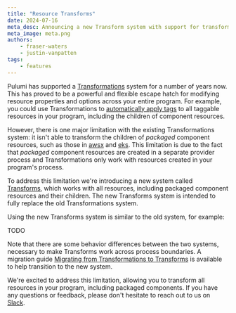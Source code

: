```yaml
---
title: "Resource Transforms"
date: 2024-07-16
meta_desc: Announcing a new Transform system with support for transforming child resources of packaged components.
meta_image: meta.png
authors:
    - fraser-waters
    - justin-vanpatten
tags:
    - features
---
```


Pulumi has supported a [Transformations](/docs/concepts/options/transformations) system for a number of years now. This has proved to be a powerful and flexible escape hatch for modifying resource properties and options across your entire program. For example, you could use Transformations to [automatically apply tags](/blog/automatically-enforcing-aws-resource-tagging-policies/#automatically-applying-tags) to all taggable resources in your program, including the children of component resources.

However, there is one major limitation with the existing Transformations system: it isn't able to transform the children of _packaged_ component resources, such as those in [awsx](/registry/packages/awsx) and [eks](/registry/packages/eks). This limitation is due to the fact that _packaged_ component resources are created in a separate provider process and Transformations only work with resources created in your program's process.

To address this limitation we're introducing a new system called [Transforms](/docs/concepts/options/transforms), which works with all resources, including packaged component resources and their children. The new Transforms system is intended to fully replace the old Transformations system.

<!--more-->

Using the new Transforms system is similar to the old system, for example:

TODO

Note that there are some behavior differences between the two systems, necessary to make Transforms work across process boundaries. A migration guide [Migrating from Transformations to Transforms](/docs/concepts/options/transformations/#migrating-from-transformations-to-transforms) is available to help transition to the new system.

We're excited to address this limitation, allowing you to transform all resources in your program, including packaged components. If you have any questions or feedback, please don't hesitate to reach out to us on [Slack](https://slack.pulumi.com/).
